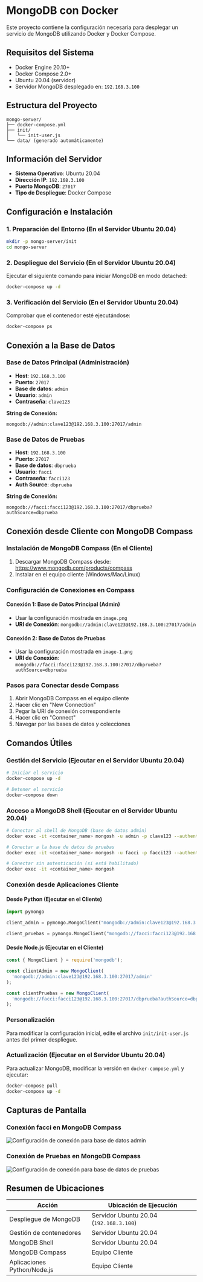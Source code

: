 # MongoDB con Docker

Este proyecto contiene la configuración necesaria para desplegar un servicio de MongoDB utilizando Docker y Docker Compose.

## Requisitos del Sistema

- Docker Engine 20.10+
- Docker Compose 2.0+
- Ubuntu 20.04 (servidor)
- Servidor MongoDB desplegado en: `192.168.3.100`

## Estructura del Proyecto

```
mongo-server/
├── docker-compose.yml
├── init/
│   └── init-user.js
└── data/ (generado automáticamente)
```

## Información del Servidor

- **Sistema Operativo**: Ubuntu 20.04
- **Dirección IP**: `192.168.3.100`
- **Puerto MongoDB**: `27017`
- **Tipo de Despliegue**: Docker Compose

## Configuración e Instalación

### 1. Preparación del Entorno (En el Servidor Ubuntu 20.04)

```bash
mkdir -p mongo-server/init
cd mongo-server
```

### 2. Despliegue del Servicio (En el Servidor Ubuntu 20.04)

Ejecutar el siguiente comando para iniciar MongoDB en modo detached:

```bash
docker-compose up -d
```

### 3. Verificación del Servicio (En el Servidor Ubuntu 20.04)

Comprobar que el contenedor esté ejecutándose:

```bash
docker-compose ps
```

## Conexión a la Base de Datos

### Base de Datos Principal (Administración)

- **Host**: `192.168.3.100`
- **Puerto**: `27017`
- **Base de datos**: `admin`
- **Usuario**: `admin`
- **Contraseña**: `clave123`

**String de Conexión:**

```
mongodb://admin:clave123@192.168.3.100:27017/admin
```

### Base de Datos de Pruebas

- **Host**: `192.168.3.100`
- **Puerto**: `27017`
- **Base de datos**: `dbprueba`
- **Usuario**: `facci`
- **Contraseña**: `facci123`
- **Auth Source**: `dbprueba`

**String de Conexión:**

```
mongodb://facci:facci123@192.168.3.100:27017/dbprueba?authSource=dbprueba
```

## Conexión desde Cliente con MongoDB Compass

### Instalación de MongoDB Compass (En el Cliente)

1. Descargar MongoDB Compass desde: https://www.mongodb.com/products/compass
2. Instalar en el equipo cliente (Windows/Mac/Linux)

### Configuración de Conexiones en Compass

#### Conexión 1: Base de Datos Principal (Admin)

- Usar la configuración mostrada en `image.png`
- **URI de Conexión**: `mongodb://admin:clave123@192.168.3.100:27017/admin`

#### Conexión 2: Base de Datos de Pruebas

- Usar la configuración mostrada en `image-1.png`
- **URI de Conexión**: `mongodb://facci:facci123@192.168.3.100:27017/dbprueba?authSource=dbprueba`

### Pasos para Conectar desde Compass

1. Abrir MongoDB Compass en el equipo cliente
2. Hacer clic en "New Connection"
3. Pegar la URI de conexión correspondiente
4. Hacer clic en "Connect"
5. Navegar por las bases de datos y colecciones

## Comandos Útiles

### Gestión del Servicio (Ejecutar en el Servidor Ubuntu 20.04)

```bash
# Iniciar el servicio
docker-compose up -d

# Detener el servicio
docker-compose down

```

### Acceso a MongoDB Shell (Ejecutar en el Servidor Ubuntu 20.04)

```bash
# Conectar al shell de MongoDB (base de datos admin)
docker exec -it <container_name> mongosh -u admin -p clave123 --authenticationDatabase admin

# Conectar a la base de datos de pruebas
docker exec -it <container_name> mongosh -u facci -p facci123 --authenticationDatabase dbprueba

# Conectar sin autenticación (si está habilitado)
docker exec -it <container_name> mongosh
```

### Conexión desde Aplicaciones Cliente

#### Desde Python (Ejecutar en el Cliente)

```python
import pymongo

client_admin = pymongo.MongoClient("mongodb://admin:clave123@192.168.3.100:27017/admin")

client_pruebas = pymongo.MongoClient("mongodb://facci:facci123@192.168.3.100:27017/dbprueba?authSource=dbprueba")
```

#### Desde Node.js (Ejecutar en el Cliente)

```javascript
const { MongoClient } = require('mongodb');

const clientAdmin = new MongoClient(
  'mongodb://admin:clave123@192.168.3.100:27017/admin'
);

const clientPruebas = new MongoClient(
  'mongodb://facci:facci123@192.168.3.100:27017/dbprueba?authSource=dbprueba'
);
```

### Personalización

Para modificar la configuración inicial, edite el archivo `init/init-user.js` antes del primer despliegue.


### Actualización (Ejecutar en el Servidor Ubuntu 20.04)

Para actualizar MongoDB, modificar la versión en `docker-compose.yml` y ejecutar:

```bash
docker-compose pull
docker-compose up -d
```

## Capturas de Pantalla

### Conexión facci en MongoDB Compass

![Configuración de conexión para base de datos admin](pruebas/image.png)

### Conexión de Pruebas en MongoDB Compass

![Configuración de conexión para base de datos de pruebas](pruebas/image-1.png)

## Resumen de Ubicaciones

| Acción                      | Ubicación de Ejecución                  |
| --------------------------- | --------------------------------------- |
| Despliegue de MongoDB       | Servidor Ubuntu 20.04 (`192.168.3.100`) |
| Gestión de contenedores     | Servidor Ubuntu 20.04                   |
| MongoDB Shell               | Servidor Ubuntu 20.04                   |
| MongoDB Compass             | Equipo Cliente                          |
| Aplicaciones Python/Node.js | Equipo Cliente                          |
